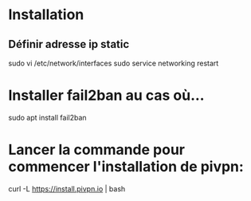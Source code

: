 # Installation
## Définir adresse ip static
 sudo vi /etc/network/interfaces
 sudo service networking restart

# Installer fail2ban au cas où...
 sudo apt install fail2ban

# Lancer la commande pour commencer l'installation de pivpn:
 curl -L https://install.pivpn.io | bash
